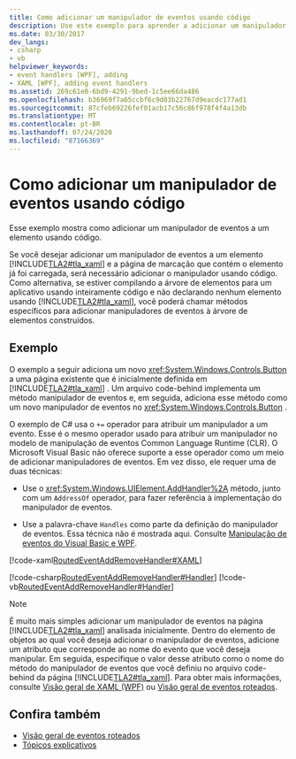 ```yaml
---
title: Como adicionar um manipulador de eventos usando código
description: Use este exemplo para aprender a adicionar um manipulador de eventos a um elemento no Windows Presentation Foundation usando código, em vez de declará-lo usando XAML.
ms.date: 03/30/2017
dev_langs:
- csharp
- vb
helpviewer_keywords:
- event handlers [WPF], adding
- XAML [WPF], adding event handlers
ms.assetid: 269c61e0-6bd9-4291-9bed-1c5ee66da486
ms.openlocfilehash: b36969f7a65ccbf6c9d03b22767d9eacdc177ad1
ms.sourcegitcommit: 87cfeb69226fef01acb17c56c86f978f4f4a13db
ms.translationtype: MT
ms.contentlocale: pt-BR
ms.lasthandoff: 07/24/2020
ms.locfileid: "87166369"
---
```

# <a name="how-to-add-an-event-handler-using-code"></a>Como adicionar um manipulador de eventos usando código
Esse exemplo mostra como adicionar um manipulador de eventos a um elemento usando código.  
  
 Se você desejar adicionar um manipulador de eventos a um elemento [!INCLUDE[TLA2#tla_xaml](../../../../includes/tla2sharptla-xaml-md.md)] e a página de marcação que contém o elemento já foi carregada, será necessário adicionar o manipulador usando código. Como alternativa, se estiver compilando a árvore de elementos para um aplicativo usando inteiramente código e não declarando nenhum elemento usando [!INCLUDE[TLA2#tla_xaml](../../../../includes/tla2sharptla-xaml-md.md)], você poderá chamar métodos específicos para adicionar manipuladores de eventos à árvore de elementos construídos.  
  
## <a name="example"></a>Exemplo  
 O exemplo a seguir adiciona um novo <xref:System.Windows.Controls.Button> a uma página existente que é inicialmente definida em [!INCLUDE[TLA2#tla_xaml](../../../../includes/tla2sharptla-xaml-md.md)] . Um arquivo code-behind implementa um método manipulador de eventos e, em seguida, adiciona esse método como um novo manipulador de eventos no <xref:System.Windows.Controls.Button> .  
  
 O exemplo de C# usa o `+=` operador para atribuir um manipulador a um evento. Esse é o mesmo operador usado para atribuir um manipulador no modelo de manipulação de eventos Common Language Runtime (CLR). O Microsoft Visual Basic não oferece suporte a esse operador como um meio de adicionar manipuladores de eventos. Em vez disso, ele requer uma de duas técnicas:  
  
- Use o <xref:System.Windows.UIElement.AddHandler%2A> método, junto com um `AddressOf` operador, para fazer referência à implementação do manipulador de eventos.  
  
- Use a palavra-chave `Handles` como parte da definição do manipulador de eventos. Essa técnica não é mostrada aqui. Consulte [Manipulação de eventos do Visual Basic e WPF](visual-basic-and-wpf-event-handling.md).  
  
 [!code-xaml[RoutedEventAddRemoveHandler#XAML](~/samples/snippets/csharp/VS_Snippets_Wpf/RoutedEventAddRemoveHandler/CSharp/default.xaml#xaml)]  
  
 [!code-csharp[RoutedEventAddRemoveHandler#Handler](~/samples/snippets/csharp/VS_Snippets_Wpf/RoutedEventAddRemoveHandler/CSharp/default.xaml.cs#handler)]
 [!code-vb[RoutedEventAddRemoveHandler#Handler](~/samples/snippets/visualbasic/VS_Snippets_Wpf/RoutedEventAddRemoveHandler/VisualBasic/default.xaml.vb#handler)]  
  
> [!NOTE]
> É muito mais simples adicionar um manipulador de eventos na página [!INCLUDE[TLA2#tla_xaml](../../../../includes/tla2sharptla-xaml-md.md)] analisada inicialmente. Dentro do elemento de objetos ao qual você deseja adicionar o manipulador de eventos, adicione um atributo que corresponde ao nome do evento que você deseja manipular. Em seguida, especifique o valor desse atributo como o nome do método do manipulador de eventos que você definiu no arquivo code-behind da página [!INCLUDE[TLA2#tla_xaml](../../../../includes/tla2sharptla-xaml-md.md)]. Para obter mais informações, consulte [Visão geral de XAML (WPF)](../../../desktop-wpf/fundamentals/xaml.md) ou [Visão geral de eventos roteados](routed-events-overview.md).  
  
## <a name="see-also"></a>Confira também

- [Visão geral de eventos roteados](routed-events-overview.md)
- [Tópicos explicativos](events-how-to-topics.md)
